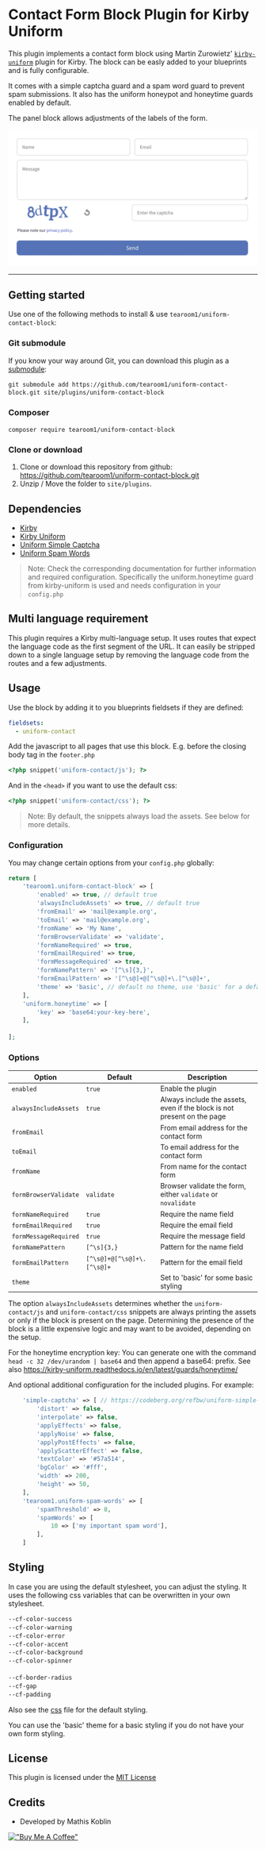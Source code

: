 # Contact Form Block Plugin for Kirby Uniform

This plugin implements a contact form block using Martin Zurowietz' [
`kirby-uniform`](https://github.com/mzur/kirby-uniform) plugin for Kirby.
The block can be easly added to your blueprints and is fully configurable.

It comes with a simple captcha guard and a spam word guard to prevent spam submissions.
It also has the uniform honeypot and honeytime guards enabled by default.

The panel block allows adjustments of the labels of the form.

[![Screenshot](screenshot.jpg)](https://github.com/tearoom1/kirby-content-watch)

***

## Getting started

Use one of the following methods to install & use `tearoom1/uniform-contact-block`:

### Git submodule

If you know your way around Git, you can download this plugin as
a [submodule](https://github.com/blog/2104-working-with-submodules):

```text
git submodule add https://github.com/tearoom1/uniform-contact-block.git site/plugins/uniform-contact-block
```

### Composer

```text
composer require tearoom1/uniform-contact-block
```

### Clone or download

1. Clone or download this repository from github: https://github.com/tearoom1/uniform-contact-block.git
2. Unzip / Move the folder to `site/plugins`.

## Dependencies

- [Kirby](https://getkirby.com)
- [Kirby Uniform](https://github.com/mzur/kirby-uniform)
- [Uniform Simple Captcha](https://codeberg.org/refbw/uniform-simple-captcha)
- [Uniform Spam Words](https://github.com/tearoom1/uniform-spam-words)

> Note: Check the corresponding documentation for further information and required configuration.
> Specifically the uniform.honeytime guard from kirby-uniform is used and needs configuration in your `config.php`

## Multi language requirement

This plugin requires a Kirby multi-language setup. It uses routes that expect the language code as the first segment of
the URL.
It can easily be stripped down to a single language setup by removing the language code from the routes and a few
adjustments.

## Usage

Use the block by adding it to you blueprints fieldsets if they are defined:

```yaml
fieldsets:
  - uniform-contact
```

Add the javascript to all pages that use this block.
E.g. before the closing body tag in the `footer.php`

```php
<?php snippet('uniform-contact/js'); ?>
```

And in the `<head>` if you want to use the default css:

```php
<?php snippet('uniform-contact/css'); ?>
```

> Note: By default, the snippets always load the assets. See below for more details.

### Configuration

You may change certain options from your `config.php` globally:

```php
return [
    'tearoom1.uniform-contact-block' => [
        'enabled' => true, // default true
        'alwaysIncludeAssets' => true, // default true
        'fromEmail' => 'mail@example.org',
        'toEmail' => 'mail@example.org',
        'fromName' => 'My Name',
        'formBrowserValidate' => 'validate',
        'formNameRequired' => true,
        'formEmailRequired' => true,
        'formMessageRequired' => true,
        'formNamePattern' => '[^\s]{3,}',
        'formEmailPattern' => '[^\s@]+@[^\s@]+\.[^\s@]+',
        'theme' => 'basic', // default no theme, use 'basic' for a default theme
    ],
    'uniform.honeytime' => [
        'key' => 'base64:your-key-here',
    ],

];
```
### Options

| Option | Default                    | Description                                                             |
| --- |----------------------------|-------------------------------------------------------------------------|
| `enabled` | `true`                     | Enable the plugin                                                       |
| `alwaysIncludeAssets` | `true`                     | Always include the assets, even if the block is not present on the page |
| `fromEmail` |                            | From email address for the contact form                                 |
| `toEmail` |                            | To email address for the contact form                                   |
| `fromName` |                            | From name for the contact form                                          |
| `formBrowserValidate` | `validate`                 | Browser validate the form, either `validate` or `novalidate`            |
| `formNameRequired` | `true`                     | Require the name field                                                  |
| `formEmailRequired` | `true`                     | Require the email field                                                 |
| `formMessageRequired` | `true`                     | Require the message field                                               |
| `formNamePattern` | `[^\s]{3,}`                | Pattern for the name field                                              |
| `formEmailPattern` | `[^\s@]+@[^\s@]+\.[^\s@]+` | Pattern for the email field                                             |
| `theme` |                            | Set to 'basic' for some basic styling                                   |


The option `alwaysIncludeAssets` determines whether the `uniform-contact/js` and `uniform-contact/css` snippets are
always printing the assets or only if the block is present on the page.
Determining the presence of the block is a little expensive logic and may
want to be avoided, depending on the setup.

For the honeytime encryption key: You can generate one with the command `head -c 32 /dev/urandom | base64` and then
append a base64: prefix.
See also https://kirby-uniform.readthedocs.io/en/latest/guards/honeytime/

And optional additional configuration for the included plugins. For example:

```php
    'simple-captcha' => [ // https://codeberg.org/refbw/uniform-simple-captcha
        'distort' => false,
        'interpolate' => false,
        'applyEffects' => false,
        'applyNoise' => false,
        'applyPostEffects' => false,
        'applyScatterEffect' => false,
        'textColor' => '#57a514',
        'bgColor' => '#fff',
        'width' => 200,
        'height' => 50,
    ],
    'tearoom1.uniform-spam-words' => [
        'spamThreshold' => 8,
        'spamWords' => [
            10 => ['my important spam word'],
        ],
    ]
```

## Styling

In case you are using the default stylesheet, you can adjust the styling.
It uses the following css variables that can be overwritten in your own stylesheet.

```css
--cf-color-success
--cf-color-warning
--cf-color-error
--cf-color-accent
--cf-color-background
--cf-color-spinner

--cf-border-radius
--cf-gap
--cf-padding
```

Also see the [css](/assets/css/uniform-contact.css) file for the default styling.

You can use the 'basic' theme for a basic styling if you do not have your own form styling.

## License

This plugin is licensed under the [MIT License](LICENSE)

## Credits

- Developed by Mathis Koblin

[!["Buy Me A Coffee"](https://www.buymeacoffee.com/assets/img/custom_images/orange_img.png)](https://coff.ee/tearoom1)
